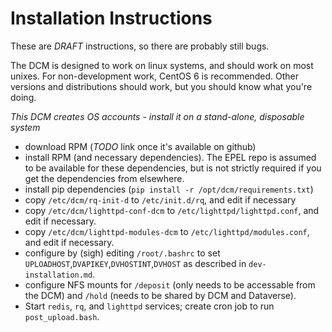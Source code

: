 # Installation Instructions

These are *DRAFT* instructions, so there are probably still bugs.

The DCM is designed to work on linux systems, and should work on most unixes.
For non-development work, CentOS 6 is recommended. Other versions and distributions should work, but you should know what you're doing.

*This DCM creates OS accounts - install it on a stand-alone, disposable system*

- download RPM (*TODO* link once it's available on github)
- install RPM (and necessary dependencies). The EPEL repo is assumed to be available for these dependencies, but is not strictly required if you get the dependencies from elsewhere.
- install pip dependencies (`pip install -r /opt/dcm/requirements.txt`)
- copy `/etc/dcm/rq-init-d` to `/etc/init.d/rq`, and edit if necessary
- copy `/etc/dcm/lighttpd-conf-dcm` to `/etc/lighttpd/lighttpd.conf`, and edit if necessary.
- copy `/etc/dcm/lighttpd-modules-dcm` to `/etc/lighttpd/modules.conf`, and edit if necessary.
- configure by (sigh) editing `/root/.bashrc` to set `UPLOADHOST`,`DVAPIKEY`,`DVHOSTINT`,`DVHOST` as described in `dev-installation.md`.
- configure NFS mounts for `/deposit` (only needs to be accessable from the DCM) and `/hold` (needs to be shared by DCM and Dataverse).
- Start `redis`, `rq`, and `lighttpd` services; create cron job to run `post_upload.bash`.


